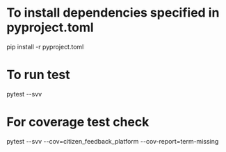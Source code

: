# To install dependencies specified in pyproject.toml
pip install -r pyproject.toml

# To run test
pytest --svv

# For coverage test check
pytest --svv --cov=citizen_feedback_platform --cov-report=term-missing